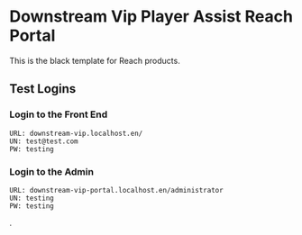# Downstream Vip Player Assist Reach Portal

This is the black template for Reach products.

## Test Logins

### Login to the Front End
```
URL: downstream-vip.localhost.en/
UN: test@test.com
PW: testing
```

### Login to the Admin
```
URL: downstream-vip-portal.localhost.en/administrator
UN: testing
PW: testing
```
.
